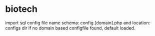 # biotech

import sql
config file name schema: config.[domain].php and location: configs dir
if no domain based configfile found, default loaded.
